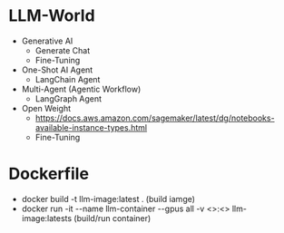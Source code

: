 # LLM-World
* Generative AI
   * Generate Chat
   * Fine-Tuning
* One-Shot AI Agent
  * LangChain Agent
* Multi-Agent (Agentic Workflow)
  * LangGraph Agent
* Open Weight
  * https://docs.aws.amazon.com/sagemaker/latest/dg/notebooks-available-instance-types.html
  * Fine-Tuning


# Dockerfile
* docker build -t llm-image:latest . (build iamge)
* docker run -it --name llm-container --gpus all -v <<host-path>>:<<container-path>> llm-image:latests (build/run container)
